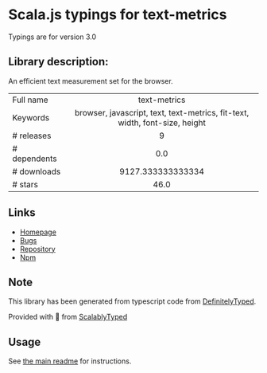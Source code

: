 
# Scala.js typings for text-metrics

Typings are for version 3.0

## Library description:
An efficient text measurement set for the browser.

|                    |                 |
| ------------------ | :-------------: |
| Full name          | text-metrics |
| Keywords           | browser, javascript, text, text-metrics, fit-text, width, font-size, height |
| # releases         | 9 |
| # dependents       | 0.0 |
| # downloads        | 9127.333333333334 |
| # stars            | 46.0 |

## Links
- [Homepage](https://github.com/bezoerb/text-metrics#readme)
- [Bugs](https://github.com/bezoerb/text-metrics/issues)
- [Repository](https://github.com/bezoerb/text-metrics)
- [Npm](https://www.npmjs.com/package/text-metrics)
    


## Note
This library has been generated from typescript code from [DefinitelyTyped](https://definitelytyped.org).

Provided with :purple_heart: from [ScalablyTyped](https://github.com/oyvindberg/ScalablyTyped)

## Usage
See [the main readme](../../readme.md) for instructions.


